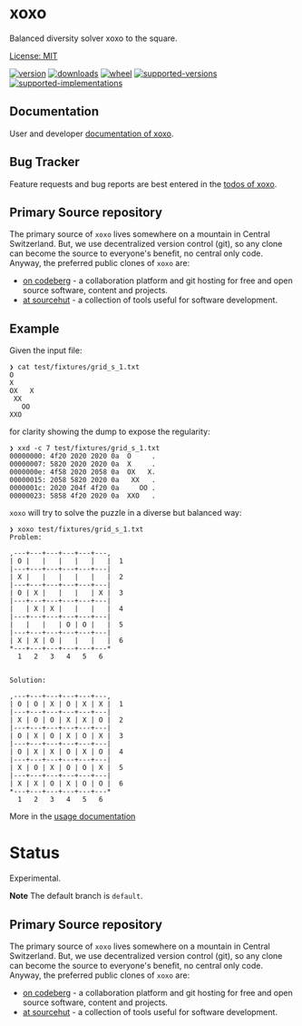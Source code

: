 # xoxo

Balanced diversity solver xoxo to the square.

[License: MIT](https://git.sr.ht/~sthagen/xoxo/tree/default/item/LICENSE)

[![version](https://img.shields.io/pypi/v/xoxo.svg?style=flat)](https://pypi.python.org/pypi/xoxo/)
[![downloads](https://pepy.tech/badge/xoxo/month)](https://pepy.tech/project/xoxo)
[![wheel](https://img.shields.io/pypi/wheel/xoxo.svg?style=flat)](https://pypi.python.org/pypi/xoxo/)
[![supported-versions](https://img.shields.io/pypi/pyversions/xoxo.svg?style=flat)](https://pypi.python.org/pypi/xoxo/)
[![supported-implementations](https://img.shields.io/pypi/implementation/xoxo.svg?style=flat)](https://pypi.python.org/pypi/xoxo/)

## Documentation

User and developer [documentation of xoxo](https://codes.dilettant.life/docs/xoxo).

## Bug Tracker

Feature requests and bug reports are best entered in the [todos of xoxo](https://todo.sr.ht/~sthagen/xoxo).

## Primary Source repository

The primary source of `xoxo` lives somewhere on a mountain in Central Switzerland.
But, we use decentralized version control (git), so any clone can become the source to everyone's benefit, no central only code.
Anyway, the preferred public clones of `xoxo` are:

* [on codeberg](https://codeberg.org/sthagen/xoxo) - a collaboration platform and git hosting for free and open source software, content and projects.
* [at sourcehut](https://git.sr.ht/~sthagen/xoxo) - a collection of tools useful for software development.

## Example 

Given the input file:

```console
❯ cat test/fixtures/grid_s_1.txt
O
X
OX   X
 XX
   OO
XXO
```

for clarity showing the dump to expose the regularity:

```console
❯ xxd -c 7 test/fixtures/grid_s_1.txt
00000000: 4f20 2020 2020 0a  O     .
00000007: 5820 2020 2020 0a  X     .
0000000e: 4f58 2020 2058 0a  OX   X.
00000015: 2058 5820 2020 0a   XX   .
0000001c: 2020 204f 4f20 0a     OO .
00000023: 5858 4f20 2020 0a  XXO   .
```

`xoxo` will try to solve the puzzle in a diverse but balanced way:

```console
❯ xoxo test/fixtures/grid_s_1.txt
Problem:

,---+---+---+---+---+---,
| O |   |   |   |   |   |  1
|---+---+---+---+---+---|
| X |   |   |   |   |   |  2
|---+---+---+---+---+---|
| O | X |   |   |   | X |  3
|---+---+---+---+---+---|
|   | X | X |   |   |   |  4
|---+---+---+---+---+---|
|   |   |   | O | O |   |  5
|---+---+---+---+---+---|
| X | X | O |   |   |   |  6
*---+---+---+---+---+---*
  1   2   3   4   5   6


Solution:

,---+---+---+---+---+---,
| O | O | X | O | X | X |  1
|---+---+---+---+---+---|
| X | O | O | X | X | O |  2
|---+---+---+---+---+---|
| O | X | O | X | O | X |  3
|---+---+---+---+---+---|
| O | X | X | O | X | O |  4
|---+---+---+---+---+---|
| X | O | X | O | O | X |  5
|---+---+---+---+---+---|
| X | X | O | X | O | O |  6
*---+---+---+---+---+---*
  1   2   3   4   5   6

```

More in the [usage documentation](https://codes.dilettant.life/docs/xoxo/usage/)

# Status

Experimental.

**Note** The default branch is `default`.
## Primary Source repository

The primary source of `xoxo` lives somewhere on a mountain in Central Switzerland.
But, we use decentralized version control (git), so any clone can become the source to everyone's benefit, no central only code.
Anyway, the preferred public clones of `xoxo` are:

* [on codeberg](https://codeberg.org/sthagen/xoxo) - a collaboration platform and git hosting for free and open source software, content and projects.
* [at sourcehut](https://git.sr.ht/~sthagen/xoxo) - a collection of tools useful for software development.

